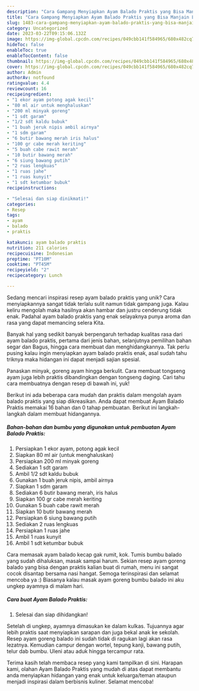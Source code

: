 ```yaml
---
description: "Cara Gampang Menyiapkan Ayam Balado Praktis yang Bisa Manjain Lidah"
title: "Cara Gampang Menyiapkan Ayam Balado Praktis yang Bisa Manjain Lidah"
slug: 1483-cara-gampang-menyiapkan-ayam-balado-praktis-yang-bisa-manjain-lidah
category: Uncategorized
date: 2023-03-22T09:15:06.132Z
image: https://img-global.cpcdn.com/recipes/049cbb141f584965/680x482cq70/ayam-balado-praktis-foto-resep-utama.jpg
hideToc: false
enableToc: true
enableTocContent: false
thumbnail: https://img-global.cpcdn.com/recipes/049cbb141f584965/680x482cq70/ayam-balado-praktis-foto-resep-utama.jpg
cover: https://img-global.cpcdn.com/recipes/049cbb141f584965/680x482cq70/ayam-balado-praktis-foto-resep-utama.jpg
author: Admin
authorAv: notfound
ratingvalue: 4.4
reviewcount: 16
recipeingredient:
- "1 ekor ayam potong agak kecil"
- "80 ml air untuk menghaluskan"
- "200 ml minyak goreng"
- "1 sdt garam"
- "1/2 sdt kaldu bubuk"
- "1 buah jeruk nipis ambil airnya"
- "1 sdm garam"
- "6 butir bawang merah iris halus"
- "100 gr cabe merah keriting"
- "5 buah cabe rawit merah"
- "10 butir bawang merah"
- "6 siung bawang putih"
- "2 ruas lengkuas"
- "1 ruas jahe"
- "1 ruas kunyit"
- "1 sdt ketumbar bubuk"
recipeinstructions:

- "Selesai dan siap dinikmati!"
categories:
- Resep
tags:
- ayam
- balado
- praktis

katakunci: ayam balado praktis 
nutrition: 211 calories
recipecuisine: Indonesian
preptime: "PT10M"
cooktime: "PT45M"
recipeyield: "2"
recipecategory: Lunch

---
```





Sedang mencari inspirasi resep ayam balado praktis yang unik? Cara menyiapkannya sangat tidak terlalu sulit namun tidak gampang juga. Kalau keliru mengolah maka hasilnya akan hambar dan justru cenderung tidak enak. Padahal ayam balado praktis yang enak selayaknya punya aroma dan rasa yang dapat memancing selera Kita.





Banyak hal yang sedikit banyak berpengaruh terhadap kualitas rasa dari ayam balado praktis, pertama dari jenis bahan, selanjutnya pemilihan bahan segar dan Bagus, hingga cara membuat dan menghidangkannya. Tak perlu pusing kalau ingin menyiapkan ayam balado praktis enak,      asal sudah tahu triknya maka hidangan ini dapat menjadi sajian spesial.














Panaskan minyak, goreng ayam hingga berkulit. Cara membuat tongseng ayam juga lebih praktis dibandingkan dengan tongseng daging. Cari tahu cara membuatnya dengan resep di bawah ini, yuk!






Berikut ini ada beberapa cara mudah dan praktis dalam mengolah ayam balado praktis yang siap dikreasikan. Anda dapat membuat Ayam Balado Praktis memakai 16 bahan dan 0 tahap pembuatan. Berikut ini langkah-langkah dalam membuat hidangannya.

<!--inarticleads1-->

##### Bahan-bahan dan bumbu yang digunakan untuk pembuatan Ayam Balado Praktis:

1. Persiapkan 1 ekor ayam, potong agak kecil
1. Siapkan 80 ml air (untuk menghaluskan)
1. Persiapkan 200 ml minyak goreng
1. Sediakan 1 sdt garam
1. Ambil 1/2 sdt kaldu bubuk
1. Gunakan 1 buah jeruk nipis, ambil airnya
1. Siapkan 1 sdm garam
1. Sediakan 6 butir bawang merah, iris halus
1. Siapkan 100 gr cabe merah keriting
1. Gunakan 5 buah cabe rawit merah
1. Siapkan 10 butir bawang merah
1. Persiapkan 6 siung bawang putih
1. Sediakan 2 ruas lengkuas
1. Persiapkan 1 ruas jahe
1. Ambil 1 ruas kunyit
1. Ambil 1 sdt ketumbar bubuk


Cara memasak ayam balado kecap gak rumit, kok. Tumis bumbu balado yang sudah dihaluksan, masak sampai harum. Sekian resep ayam goreng balado yang bisa dengan praktis kalian buat di rumah, menu ini sangat cocok disantap bersama nasi hangat. Semoga terinspirasi dan selamat mencoba ya :) Biasanya kalau masak ayam goreng bumbu balado ini aku ungkep ayamnya di malam hari. 

<!--inarticleads2-->

##### Cara buat Ayam Balado Praktis:


1. Selesai dan siap dihidangkan!

Setelah di ungkep, ayamnya dimasukan ke dalam kulkas. Tujuannya agar lebih praktis saat menyiapkan sarapan dan juga bekal anak ke sekolah. Resep ayam goreng balado ini sudah tidak di ragukan lagi akan rasa lezatnya. Kemudian campur dengan wortel, tepung kanji, bawang putih, telur dab bumbu. Uleni atau aduk hingga tercampur rata. 

Terima kasih telah membaca resep yang kami tampilkan di sini. Harapan kami, olahan Ayam Balado Praktis yang mudah di atas dapat membantu anda menyiapkan hidangan yang enak untuk keluarga/teman ataupun menjadi inspirasi dalam berbisnis kuliner. Selamat mencoba!
